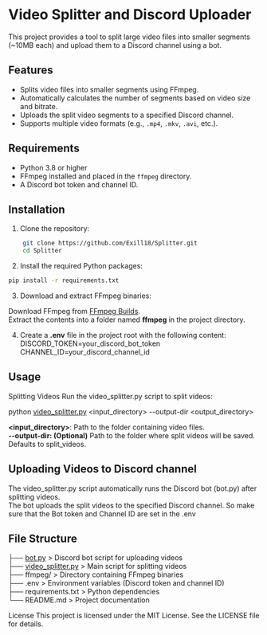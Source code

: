 # Video Splitter and Discord Uploader

This project provides a tool to split large video files into smaller segments (~10MB each) and upload them to a Discord channel using a bot.

## Features
- Splits video files into smaller segments using FFmpeg.
- Automatically calculates the number of segments based on video size and bitrate.
- Uploads the split video segments to a specified Discord channel.
- Supports multiple video formats (e.g., `.mp4`, `.mkv`, `.avi`, etc.).

## Requirements
- Python 3.8 or higher
- FFmpeg installed and placed in the `ffmpeg` directory.
- A Discord bot token and channel ID.

## Installation
1. Clone the repository:
```bash 
    git clone https://github.com/Exill18/Splitter.git
    cd Splitter
```

2. Install the required Python packages:
```bash
pip install -r requirements.txt
```

3. Download and extract FFmpeg binaries:

Download FFmpeg from [FFmpeg Builds](https://www.gyan.dev/ffmpeg/builds/ffmpeg-git-full.7z).<br>
Extract the contents into a folder named **ffmpeg** in the project directory.<br>

4. Create a **.env** file in the project root with the following content:<br>
DISCORD_TOKEN=your_discord_bot_token<br>
CHANNEL_ID=your_discord_channel_id<br>


## Usage

Splitting Videos
Run the video_splitter.py script to split videos:

python [video_splitter.py](https://github.com/Exill18/projInt/blob/main/video_splitter.py) <input_directory> --output-dir <output_directory>

**<input_directory>**: Path to the folder containing video files.<br>
**--output-dir: (Optional)** Path to the folder where split videos will be saved. Defaults to split_videos.

## Uploading Videos to Discord channel
The video_splitter.py script automatically runs the Discord bot (bot.py) after splitting videos. <br>
The bot uploads the split videos to the specified Discord channel. So make sure that the Bot token and Channel ID are set in the .env

## File Structure

├── [bot.py](https://github.com/Exill18/projInt/blob/main/bot.py) > Discord bot script for uploading videos <br>
├── [video_splitter.py](https://github.com/Exill18/projInt/blob/main/video_splitter.py) > Main script for splitting videos <br>
├── ffmpeg/               > Directory containing FFmpeg binaries <br>
├── .env                  > Environment variables (Discord token and channel ID) <br>
├── requirements.txt      > Python dependencies <br>
└── README.md             > Project documentation <br>


License
This project is licensed under the MIT License. See the LICENSE file for details.
